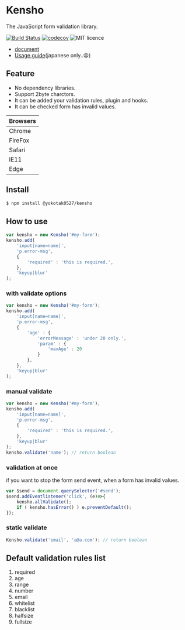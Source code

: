 # Kensho

The JavaScript form validation library.

[![Build Status](https://travis-ci.org/yokotak0527/kensho.svg?branch=master)](https://travis-ci.org/yokotak0527/kensho)
[![codecov](https://codecov.io/gh/yokotak0527/kensho/branch/master/graph/badge.svg)](https://codecov.io/gh/yokotak0527/kensho)
![MIT licence](https://img.shields.io/badge/licence-MIT-brightgreen.svg)

- [document](http://yokotakenji.me/product/kensho/doc/)
- [Usage guide](http://yokotakenji.me/product/kensho/guide/)(japanese only..:frowning:)


## Feature

- No dependency libraries.
- Support 2byte charctors.
- It can be added your validation rules, plugin and hooks.
- It can be checked form has invalid values.

| Browsers |
|----------|
| Chrome   |
| FireFox  |
| Safari   |
| IE11     |
| Edge     |

## Install

```bash
$ npm install @yokotak0527/kensho
```

## How to use

```js
var kensho = new Kensho('#my-form');
kensho.add(
    'input[name=name]',
    'p.error-msg',
    {
        'required' : 'this is required.',
    },
    'keyup|blur'
);
```

### with validate options

```js
var kensho = new Kensho('#my-form');
kensho.add(
    'input[name=name]',
    'p.error-msg',
    {
        'age' : {
            'errorMessage' : 'under 20 only.',
            'param' : {
                'maxAge' : 20
            }
        },
    },
    'keyup|blur'
);
```

### manual validate

```js
var kensho = new Kensho('#my-form');
kensho.add(
    'input[name=name]',
    'p.error-msg',
    {
        'required' : 'this is required.',
    },
    'keyup|blur'
);
kensho.validate('name'); // return boolean
```

### validation at once

if you want to stop the form send event, when a form has invalid values.

```js
var $send = document.querySelector('#send');
$send.addEventlistener('click', (e)=>{
    kensho.allValidate();
    if ( kensho.hasError() ) e.preventDefault();
});
```

### static validate

```js
Kensho.validate('email', 'a@a.com'); // return boolean
```

## Default validation rules list

01. required
02. age
03. range
04. number
05. email
06. whitelist
07. blacklist
08. halfsize
09. fullsize
